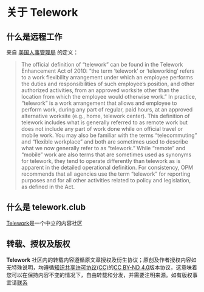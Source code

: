 # 关于 Telework

## 什么是远程工作

来自 [美国人事管理局](https://opm.gov) 的定义：

> The official definition of “telework” can be found in the Telework Enhancement Act of 2010: “the term ‘telework’ or ‘teleworking’ refers to a work flexibility arrangement under which an employee performs the duties and responsibilities of such employee’s position, and other authorized activities, from an approved worksite other than the location from which the employee would otherwise work.”
> In practice, “telework” is a work arrangement that allows and employee to perform work, during any part of regular, paid hours, at an approved alternative worksite (e.g., home, telework center). This definition of telework includes what is generally referred to as remote work but does not include any part of work done while on official travel or mobile work.
> You may also be familiar with the terms “telecommuting” and “flexible workplace” and both are sometimes used to describe what we now generally refer to as “telework.” While “remote” and “mobile” work are also terms that are sometimes used as synonyms for telework, they tend to operate differently than telework as is apparent in the detailed operational definition.
> For consistency, OPM recommends that all agencies use the term “telework” for reporting purposes and for all other activities related to policy and legislation, as defined in the Act.

## 什么是 telework.club

[Telework](https://telework.club)是一个中立的内容社区

## 转载、授权及版权

**Telework** 社区内的转载内容遵循原文章授权及衍生协议；原创及作者授权内容如无特殊说明，均遵循[知识共享许可协议(CC)](https://creativecommons.org/)的[CC BY-ND 4.0](https://creativecommons.org/licenses/by-nd/4.0/)版本协议，这意味着您可以在保持内容不变的情况下，自由转载和分发，并需要注明来源。如有版权事宜请[联系](mailto://cc@telework.club)
